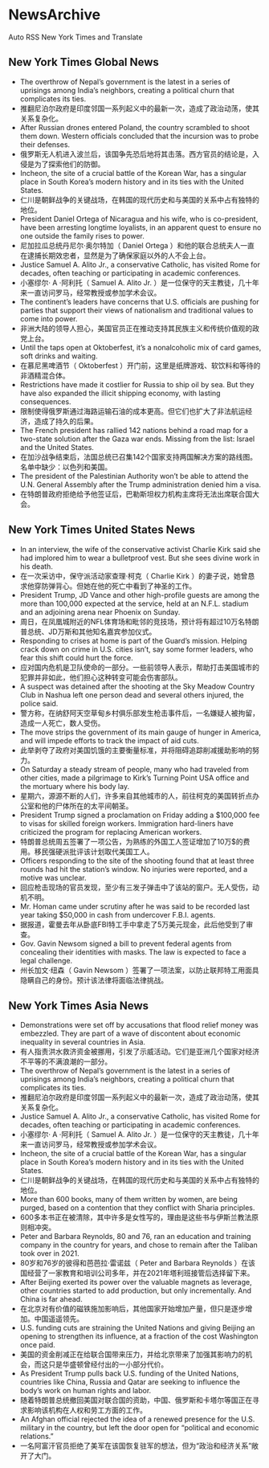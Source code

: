 # NewsArchive
Auto RSS New York Times and Translate

## New York Times Global News
* The overthrow of Nepal’s government is the latest in a series of uprisings among India’s neighbors, creating a political churn that complicates its ties.
* 推翻尼泊尔政府是印度邻国一系列起义中的最新一次，造成了政治动荡，使其关系复杂化。
* After Russian drones entered Poland, the country scrambled to shoot them down. Western officials concluded that the incursion was to probe their defenses.
* 俄罗斯无人机进入波兰后，该国争先恐后地将其击落。西方官员的结论是，入侵是为了探索他们的防御。
* Incheon, the site of a crucial battle of the Korean War, has a singular place in South Korea’s modern history and in its ties with the United States.
* 仁川是朝鲜战争的关键战场，在韩国的现代历史和与美国的关系中占有独特的地位。
* President Daniel Ortega of Nicaragua and his wife, who is co-president, have been arresting longtime loyalists, in an apparent quest to ensure no one outside the family rises to power.
* 尼加拉瓜总统丹尼尔·奥尔特加（ Daniel Ortega ）和他的联合总统夫人一直在逮捕长期效忠者，显然是为了确保家庭以外的人不会上台。
* Justice Samuel A. Alito Jr., a conservative Catholic, has visited Rome for decades, often teaching or participating in academic conferences.
* 小塞缪尔· A ·阿利托（ Samuel A. Alito Jr. ）是一位保守的天主教徒，几十年来一直访问罗马，经常教授或参加学术会议。
* The continent’s leaders have concerns that U.S. officials are pushing for parties that support their views of nationalism and traditional values to come into power.
* 非洲大陆的领导人担心，美国官员正在推动支持其民族主义和传统价值观的政党上台。
* Until the taps open at Oktoberfest, it’s a nonalcoholic mix of card games, soft drinks and waiting.
* 在慕尼黑啤酒节（ Oktoberfest ）开门前，这里是纸牌游戏、软饮料和等待的非酒精混合体。
* Restrictions have made it costlier for Russia to ship oil by sea. But they have also expanded the illicit shipping economy, with lasting consequences.
* 限制使得俄罗斯通过海路运输石油的成本更高。但它们也扩大了非法航运经济，造成了持久的后果。
* The French president has rallied 142 nations behind a road map for a two-state solution after the Gaza war ends. Missing from the list: Israel and the United States.
* 在加沙战争结束后，法国总统已召集142个国家支持两国解决方案的路线图。名单中缺少：以色列和美国。
* The president of the Palestinian Authority won’t be able to attend the U.N. General Assembly after the Trump administration denied him a visa.
* 在特朗普政府拒绝给予他签证后，巴勒斯坦权力机构主席将无法出席联合国大会。

## New York Times United States News
* In an interview, the wife of the conservative activist Charlie Kirk said she had implored him to wear a bulletproof vest. But she sees divine work in his death.
* 在一次采访中，保守派活动家查理·柯克（ Charlie Kirk ）的妻子说，她曾恳求他穿防弹背心。但她在他的死亡中看到了神圣的工作。
* President Trump, JD Vance and other high-profile guests are among the more than 100,000 expected at the service, held at an N.F.L. stadium and an adjoining arena near Phoenix on Sunday.
* 周日，在凤凰城附近的NFL体育场和毗邻的竞技场，预计将有超过10万名特朗普总统、JD万斯和其他知名嘉宾参加仪式。
* Responding to crises at home is part of the Guard’s mission. Helping crack down on crime in U.S. cities isn’t, say some former leaders, who fear this shift could hurt the force.
* 应对国内危机是卫队使命的一部分。一些前领导人表示，帮助打击美国城市的犯罪并非如此，他们担心这种转变可能会伤害部队。
* A suspect was detained after the shooting at the Sky Meadow Country Club in Nashua left one person dead and several others injured, the police said.
* 警方称，在纳舒阿天空草甸乡村俱乐部发生枪击事件后，一名嫌疑人被拘留，造成一人死亡，数人受伤。
* The move strips the government of its main gauge of hunger in America, and will impede efforts to track the impact of aid cuts.
* 此举剥夺了政府对美国饥饿的主要衡量标准，并将阻碍追踪削减援助影响的努力。
* On Saturday a steady stream of people, many who had traveled from other cities, made a pilgrimage to Kirk’s Turning Point USA office and the mortuary where his body lay.
* 星期六，源源不断的人们，许多来自其他城市的人，前往柯克的美国转折点办公室和他的尸体所在的太平间朝圣。
* President Trump signed a proclamation on Friday adding a $100,000 fee to visas for skilled foreign workers. Immigration hard-liners have criticized the program for replacing American workers.
* 特朗普总统周五签署了一项公告，为熟练的外国工人签证增加了10万$的费用。移民强硬派批评该计划取代美国工人。
* Officers responding to the site of the shooting found that at least three rounds had hit the station’s window. No injuries were reported, and a motive was unclear.
* 回应枪击现场的官员发现，至少有三发子弹击中了该站的窗户。无人受伤，动机不明。
* Mr. Homan came under scrutiny after he was said to be recorded last year taking $50,000 in cash from undercover F.B.I. agents.
* 据报道，霍曼去年从卧底FBI特工手中拿走了5万美元现金，此后他受到了审查。
* Gov. Gavin Newsom signed a bill to prevent federal agents from concealing their identities with masks. The law is expected to face a legal challenge.
* 州长加文·纽森（ Gavin Newsom ）签署了一项法案，以防止联邦特工用面具隐瞒自己的身份。预计该法律将面临法律挑战。

## New York Times Asia News
* Demonstrations were set off by accusations that flood relief money was embezzled. They are part of a wave of discontent about economic inequality in several countries in Asia.
* 有人指责洪水救济资金被挪用，引发了示威活动。它们是亚洲几个国家对经济不平等的不满浪潮的一部分。
* The overthrow of Nepal’s government is the latest in a series of uprisings among India’s neighbors, creating a political churn that complicates its ties.
* 推翻尼泊尔政府是印度邻国一系列起义中的最新一次，造成了政治动荡，使其关系复杂化。
* Justice Samuel A. Alito Jr., a conservative Catholic, has visited Rome for decades, often teaching or participating in academic conferences.
* 小塞缪尔· A ·阿利托（ Samuel A. Alito Jr. ）是一位保守的天主教徒，几十年来一直访问罗马，经常教授或参加学术会议。
* Incheon, the site of a crucial battle of the Korean War, has a singular place in South Korea’s modern history and in its ties with the United States.
* 仁川是朝鲜战争的关键战场，在韩国的现代历史和与美国的关系中占有独特的地位。
* More than 600 books, many of them written by women, are being purged, based on a contention that they conflict with Sharia principles.
* 600多本书正在被清除，其中许多是女性写的，理由是这些书与伊斯兰教法原则相冲突。
* Peter and Barbara Reynolds, 80 and 76, ran an education and training company in the country for years, and chose to remain after the Taliban took over in 2021.
* 80岁和76岁的彼得和芭芭拉·雷诺兹（ Peter and Barbara Reynolds ）在该国经营了一家教育和培训公司多年，并在2021年塔利班接管后选择留下来。
* After Beijing exerted its power over the valuable magnets as leverage, other countries started to add production, but only incrementally. And China is far ahead.
* 在北京对有价值的磁铁施加影响后，其他国家开始增加产量，但只是逐步增加。中国遥遥领先。
* U.S. funding cuts are straining the United Nations and giving Beijing an opening to strengthen its influence, at a fraction of the cost Washington once paid.
* 美国的资金削减正在给联合国带来压力，并给北京带来了加强其影响力的机会，而这只是华盛顿曾经付出的一小部分代价。
* As President Trump pulls back U.S. funding of the United Nations, countries like China, Russia and Qatar are seeking to influence the body’s work on human rights and labor.
* 随着特朗普总统撤回美国对联合国的资助，中国、俄罗斯和卡塔尔等国正在寻求影响该机构在人权和劳工方面的工作。
* An Afghan official rejected the idea of a renewed presence for the U.S. military in the country, but left the door open for “political and economic relations.”
* 一名阿富汗官员拒绝了美军在该国恢复驻军的想法，但为“政治和经济关系”敞开了大门。

